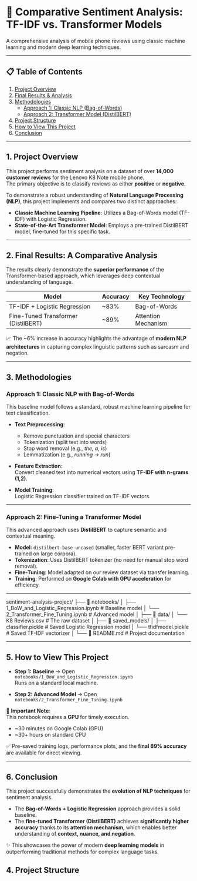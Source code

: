 # 🚀 Comparative Sentiment Analysis: TF-IDF vs. Transformer Models
A comprehensive analysis of mobile phone reviews using classic machine learning and modern deep learning techniques.

---

## 📋 Table of Contents
1. [Project Overview](#1-project-overview)  
2. [Final Results & Analysis](#2-final-results-a-comparative-analysis)  
3. [Methodologies](#3-methodologies)  
   - [Approach 1: Classic NLP (Bag-of-Words)](#approach-1-classic-nlp-with-bag-of-words)  
   - [Approach 2: Transformer Model (DistilBERT)](#approach-2-fine-tuning-a-transformer-model)  
4. [Project Structure](#4-project-structure)  
5. [How to View This Project](#5-how-to-view-this-project)  
6. [Conclusion](#6-conclusion)  

---

## 1. Project Overview
This project performs sentiment analysis on a dataset of over **14,000 customer reviews** for the Lenovo K8 Note mobile phone.  
The primary objective is to classify reviews as either **positive** or **negative**.

To demonstrate a robust understanding of **Natural Language Processing (NLP)**, this project implements and compares two distinct approaches:

- **Classic Machine Learning Pipeline**: Utilizes a Bag-of-Words model (TF-IDF) with Logistic Regression.  
- **State-of-the-Art Transformer Model**: Employs a pre-trained DistilBERT model, fine-tuned for this specific task.  

---

## 2. Final Results: A Comparative Analysis
The results clearly demonstrate the **superior performance** of the Transformer-based approach, which leverages deep contextual understanding of language.

| Model                           | Accuracy | Key Technology   |
|--------------------------------|----------|-----------------|
| TF-IDF + Logistic Regression   | ~83%     | Bag-of-Words    |
| Fine-Tuned Transformer (DistilBERT) | ~89%     | Attention Mechanism |

📈 The ~6% increase in accuracy highlights the advantage of **modern NLP architectures** in capturing complex linguistic patterns such as sarcasm and negation.

---

## 3. Methodologies  

### Approach 1: Classic NLP with Bag-of-Words
This baseline model follows a standard, robust machine learning pipeline for text classification.

- **Text Preprocessing**:  
  - Remove punctuation and special characters  
  - Tokenization (split text into words)  
  - Stop word removal (e.g., *the, a, is*)  
  - Lemmatization (e.g., *running → run*)  

- **Feature Extraction**:  
  Convert cleaned text into numerical vectors using **TF-IDF with n-grams (1,2)**.  

- **Model Training**:  
  Logistic Regression classifier trained on TF-IDF vectors.  

---

### Approach 2: Fine-Tuning a Transformer Model
This advanced approach uses **DistilBERT** to capture semantic and contextual meaning.

- **Model**: `distilbert-base-uncased` (smaller, faster BERT variant pre-trained on large corpora).  
- **Tokenization**: Uses DistilBERT tokenizer (no need for manual stop word removal).  
- **Fine-Tuning**: Model adapted on our review dataset via transfer learning.  
- **Training**: Performed on **Google Colab with GPU acceleration** for efficiency.  

---


sentiment-analysis-project/
├── 📂 notebooks/
│   ├── 1_BoW_and_Logistic_Regression.ipynb    # Baseline model
│   └── 2_Transformer_Fine_Tuning.ipynb        # Advanced model
│
├── 📂 data/
│   └── K8 Reviews.csv                         # The raw dataset
│
├── 📂 saved_models/
│   ├── classifier.pickle                      # Saved Logistic Regression model
│   └── tfidfmodel.pickle                      # Saved TF-IDF vectorizer
│
└── 📜 README.md                               # Project documentation


---

## 5. How to View This Project
- **Step 1: Baseline** → Open `notebooks/1_BoW_and_Logistic_Regression.ipynb`  
  Runs on a standard local machine.  

- **Step 2: Advanced Model** → Open `notebooks/2_Transformer_Fine_Tuning.ipynb`  

📌 **Important Note**:  
This notebook requires a **GPU** for timely execution.  
- ~30 minutes on Google Colab (GPU)  
- ~30+ hours on standard CPU  

✅ Pre-saved training logs, performance plots, and the **final 89% accuracy** are available for direct viewing.  

---

## 6. Conclusion
This project successfully demonstrates the **evolution of NLP techniques** for sentiment analysis.  

- The **Bag-of-Words + Logistic Regression** approach provides a solid baseline.  
- The **fine-tuned Transformer (DistilBERT)** achieves **significantly higher accuracy** thanks to its **attention mechanism**, which enables better understanding of **context, nuance, and negation**.  

✨ This showcases the power of modern **deep learning models** in outperforming traditional methods for complex language tasks.


## 4. Project Structure
